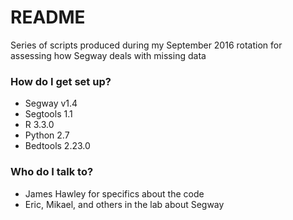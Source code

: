 # README #

Series of scripts produced during my September 2016 rotation for assessing how Segway deals with missing data

### How do I get set up? ###

* Segway v1.4
* Segtools 1.1
* R 3.3.0
* Python 2.7
* Bedtools 2.23.0

### Who do I talk to? ###

* James Hawley for specifics about the code
* Eric, Mikael, and others in the lab about Segway